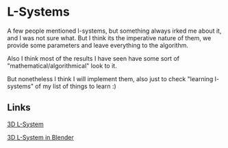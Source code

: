 # L-Systems

A few people mentioned l-systems, but something always irked me about it, and I was not sure what. 
But I think its the imperative nature of them, we provide some parameters and leave everything to the algorithm.

Also I think most of the results I have seen have some sort of "mathematical/algorithmical" look to it.

But nonetheless I think I will implement them, also just to check "learning l-systems" of my list of things to learn :)

## Links

[3D L-System](https://www.bioquest.org/products/files/13157_Real-time%203D%20Plant%20Structure%20Modeling%20by%20L-System.pdf) 

[3D L-System in Blender](https://github.com/define-private-public/3D_L-System_Tree)


